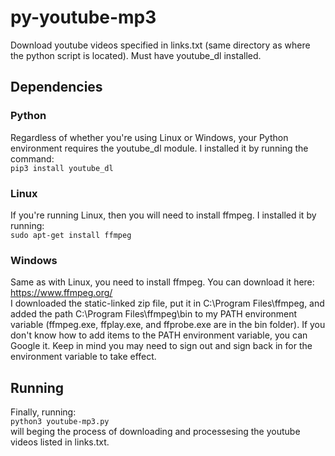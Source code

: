 # py-youtube-mp3
Download youtube videos specified in links.txt (same directory as where the python script is located). Must have youtube_dl installed. 
## Dependencies
### Python
Regardless of whether you're using Linux or Windows, your Python environment requires the youtube_dl module. 
I installed it by running the command: <br/>
`pip3 install youtube_dl`
### Linux
If you're running Linux, then you will need to install ffmpeg. I installed it by running: <br/>
`sudo apt-get install ffmpeg`
### Windows
Same as with Linux, you need to install ffmpeg. You can download it here: https://www.ffmpeg.org/ <br/>
I downloaded the static-linked zip file, put it in C:\Program Files\ffmpeg, and added the path C:\Program Files\ffmpeg\bin to my PATH environment variable (ffmpeg.exe, ffplay.exe, and ffprobe.exe are in the bin folder). If you don't know how to add items to the PATH environment variable, you can Google it. Keep in mind you may need to sign out and sign back in for the environment variable to take effect. 
## Running
Finally, running: <br/>
`python3 youtube-mp3.py` <br/>
will beging the process of downloading and processesing the youtube videos listed in links.txt.
